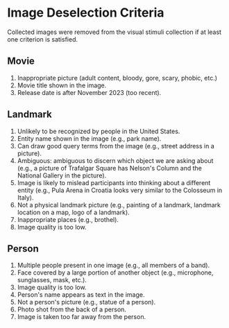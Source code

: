# Image Deselection Criteria

Collected images were removed from the visual stimuli collection if at least one criterion is satisfied.

## Movie
1. Inappropriate picture (adult content, bloody, gore, scary, phobic, etc.)
2. Movie title shown in the image.
3. Release date is after November 2023 (too recent).


## Landmark
1. Unlikely to be recognized by people in the United States.
2. Entity name shown in the image (e.g., park name).
3. Can draw good query terms from the image (e.g., street address in a picture).
4. Ambiguous: ambiguous to discern which object we are asking about (e.g., a picture of Trafalgar Square has Nelson's Column and the National Gallery in the picture).
5. Image is likely to mislead participants into thinking about a different entity (e.g., Pula Arena in Croatia looks very similar to the Colosseum in Italy).
6. Not a physical landmark picture (e.g., painting of a landmark, landmark location on a map, logo of a landmark).
7. Inappropriate places (e.g., brothel).
8. Image quality is too low.


## Person
1. Multiple people present in one image (e.g., all members of a band).
2. Face covered by a large portion of another object (e.g., microphone, sunglasses, mask, etc.).
3. Image quality is too low.
4. Person's name appears as text in the image.
5. Not a person's picture (e.g., statue of a person).
6. Photo shot from the back of a person.
7. Image is taken too far away from the person.


